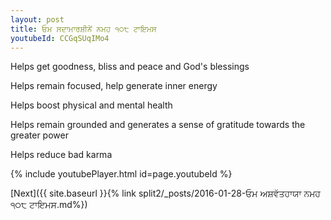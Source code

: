 ```yaml
---
layout: post
title: ਓਮ ਸਦਾਮਾਰਸ਼ੀਨੇਂ ਨਮਹ ੧੦੮ ਟਾਇਮਸ
youtubeId: CCGqSUqIMo4
---
```

 
 
Helps get goodness, bliss and peace and God's blessings
 
Helps remain focused, help generate inner energy 
 
Helps boost physical and mental health 
 
Helps remain grounded and generates a sense of gratitude towards the greater power 
 
Helps reduce bad karma
 
 
 
 


{% include youtubePlayer.html id=page.youtubeId %}
 
[Next]({{ site.baseurl }}{% link  split2/_posts/2016-01-28-ਓਮ ਅਸ਼ਵੱਤਹਾਯਾ ਨਮਹ ੧੦੮ ਟਾਇਮਸ.md%})
 
